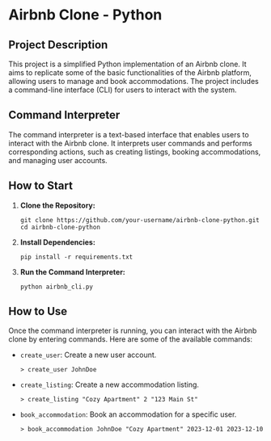# Airbnb Clone - Python

## Project Description



This project is a simplified Python implementation of an Airbnb clone. It aims to replicate some of the basic functionalities of the Airbnb platform, allowing users to manage and book accommodations. The project includes a command-line interface (CLI) for users to interact with the system.


## Command Interpreter

The command interpreter is a text-based interface that enables users to interact with the Airbnb clone. It interprets user commands and performs corresponding actions, such as creating listings, booking accommodations, and managing user accounts.


## How to Start

1. **Clone the Repository:**
   ```
   git clone https://github.com/your-username/airbnb-clone-python.git
   cd airbnb-clone-python
   ```

2. **Install Dependencies:**
   ```
   pip install -r requirements.txt
   ```

3. **Run the Command Interpreter:**
   ```
   python airbnb_cli.py
   ```

## How to Use

Once the command interpreter is running, you can interact with the Airbnb clone by entering commands. Here are some of the available commands:


- `create_user`: Create a new user account.
  ```
  > create_user JohnDoe
  ```

- `create_listing`: Create a new accommodation listing.
  ```
  > create_listing "Cozy Apartment" 2 "123 Main St"
  ```

- `book_accommodation`: Book an accommodation for a specific user.
  ```
  > book_accommodation JohnDoe "Cozy Apartment" 2023-12-01 2023-12-10
  ```
